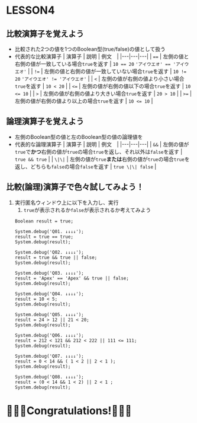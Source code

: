 # LESSON4
## 比較演算子を覚えよう
- 比較された2つの値を1つのBoolean型(true/false)の値として扱う
- 代表的な比較演算子
    | 演算子 | 説明 | 例文　| 
    |---|---|---| 
    | ```==``` | 左側の値と右側の値が一致している場合```true```を返す | ```10 == 20```  ```'アイウエオ' == 'アイウエオ'``` |
    | ```!=``` | 左側の値と右側の値が一致していない場合```true```を返す | ```10 != 20```  ```'アイウエオ' != 'アイウエオ'``` |
    | ```<``` | 左側の値が右側の値より小さい場合```true```を返す | ```10 < 20``` |
    | ```<=``` | 左側の値が右側の値以下の場合```true```を返す | ```10 <= 10``` |
    | ```>``` | 左側の値が右側の値より大きい場合```true```を返す | ```20 > 10``` |
    | ```>=``` | 左側の値が右側の値より以上の場合```true```を返す | ```10 <= 10``` |
## 論理演算子を覚えよう
- 左側のBoolean型の値と左のBoolean型の値の論理値を
- 代表的な論理演算子
    | 演算子 | 説明 | 例文　| 
    |---|---|---| 
    | ```&&``` | 左側の値が```true```で<strong>かつ</strong>右側の値が```true```の場合```true```を返し、それ以外は```false```を返す | ```true && true``` |
    | ```\|\|``` | 左側の値が```true```<strong>または</strong>右側の値が```true```の場合```true```を返し、どちらも```false```の場合```false```を返す | ```true \|\| false``` |

## 比較(論理)演算子で色々試してみよう！
1. 実行匿名ウィンドウ上に以下を入力し、実行
    1. ```true```が表示されるか```false```が表示されるか考えてみよう
    ```apex
    Boolean result = true;
    
    System.debug('Q01. ↓↓↓↓');
    result = true == true;
    System.debug(result);
    
    System.debug('Q02. ↓↓↓↓');
    result = true && true || false;
    System.debug(result);
    
    System.debug('Q03. ↓↓↓↓');
    result = 'Apex' == 'Apex' && true || false;
    System.debug(result);
    
    System.debug('Q04. ↓↓↓↓');
    result = 10 < 5;
    System.debug(result);
    
    System.debug('Q05. ↓↓↓↓');
    result = 24 > 12 || 21 < 20;
    System.debug(result);
    
    System.debug('Q06. ↓↓↓↓');
    result = 212 < 121 && 212 < 222 || 111 <= 111;
    System.debug(result);
    
    System.debug('Q07. ↓↓↓↓');
    result = 0 < 14 && ( 1 < 2 || 2 < 1 );
    System.debug(result);
    
    System.debug('Q08. ↓↓↓↓');
    result = (0 < 14 && 1 < 2) || 2 < 1 ;
    System.debug(result);
    ```
# 🎉🎉🎉Congratulations!🎉🎉🎉
